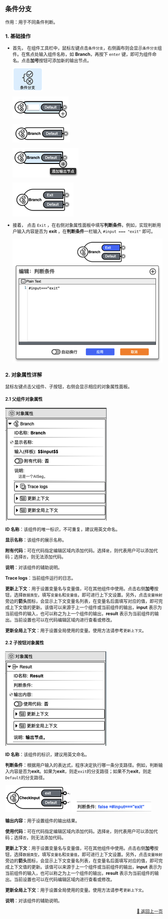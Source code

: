 ## 条件分支

作用：用于不同条件判断。

### 1. 基础操作

- 首先，
在组件工具栏中，鼠标左键点击`条件分支`，右侧画布则会显示`条件分支`组件。在焦点处输入组件名称，如 **Branch**，再按下 `enter` 键，即可为组件命名。点击**加号**按钮可添加新的输出节点。
    <p>
        <img src="../../../assets/branch1_component_cn.jpg" alt="branch1" />
    </p>
    <p>
        <img src="../../../assets/branch2_component_cn.jpg" alt="branch2" />
    </p>
    <p>
        <img src="../../../assets/branch3_component_cn.jpg" alt="branch3" />
    </p>
    <p>
        <img src="../../../assets/branch4_component_cn.jpg" alt="branch4" />
    <p>
        <img src="../../../assets/branch10_component_cn.jpg" alt="branch10" />
    </p>

- 接着，
点击 `Exit` ，在右侧对象属性面板中填写**判断条件**。例如，实现判断用户输入内容是否为 **exit** ，在**判断条件**一栏输入 `#input === "exit"` 即可。
    <p>
        <img src="../../../assets/branch11_component_cn.jpg" alt="branch11" />
    </p>

### 2. 对象属性详解

鼠标左键点击父组件、子按钮，右侧会显示相应的对象属性面板。

#### 2.1 父组件对象属性

<p>
    <img src="../../../assets/branch6_component_cn.jpg" alt="branch6" />
</p>

**ID 名称**：该组件的唯一标识，不可重复，建议用英文命名。

**显示名称**：该组件的展示名称。

<!-- **输入（样板）**： -->

**附有代码**：可在代码指定编辑区域内添加代码。选择`是`，则代表用户可以添加代码；选择`否`，则无法添加代码。

**说明**：对该组件的辅助说明。

**Trace logs**：当前组件运行的日志。

**更新上下文**：用于设置变量名与变量值，可在其他组件中使用。点击右侧**加号**按钮，选择`数据类型`，填写`变量名`和`变量值`，即可进行上下文设置。另外，点击`变量映射`旁边的**箭头**图标，会显示上下文变量名列表，在变量名后面填写对应的值，即可完成上下文值的更新。该值可以来源于上一个组件或当前组件的输出，**input** 表示为当前组件的输入，也可以称之为上一个组件的输出，**result** 表示为当前组件的输出。当前设置也可以在代码编辑区域内进行查看或修改。

**更新全局上下文**：用于设置全局使用的变量。使用方法请参考`更新上下文`。

#### 2.2 子按钮对象属性

<p>
    <img src="../../../assets/branch7_component_cn.jpg" alt="branch7" />
</p>

**ID 名称**：该组件的标识，建议用英文命名。

**判断条件**：根据用户输入的表达式，程序决定执行哪一条分支路径。例如，判断输入内容是否为**exit**。如果为**exit**，则走`exit`的分支路径；如果不为**exit**，则走`Default`的分支路径。

<p>
    <img src="../../../assets/branch9_component_cn.jpg" alt="branch9" />
    <img src="../../../assets/branch8_component_cn.jpg" alt="branch8" />
</p>

**输出内容**：用于设置组件的输出结果。

**使用代码**：可在代码指定编辑区域内添加代码。选择`是`，则代表用户可以添加代码；选择`否`，则无法添加代码。

**更新上下文**：用于设置变量名与变量值，可在其他组件中使用。点击右侧**加号**按钮，选择`数据类型`，填写`变量名`和`变量值`，即可进行上下文设置。另外，点击`变量映射`旁边的**箭头**图标，会显示上下文变量名列表，在变量名后面填写对应的值，即可完成上下文值的更新。该值可以来源于上一个组件或当前组件的输出，**input** 表示为当前组件的输入，也可以称之为上一个组件的输出，**result** 表示为当前组件的输出。当前设置也可以在代码编辑区域内进行查看或修改。

**更新全局上下文**：用于设置全局使用的变量。使用方法请参考`更新上下文`。

**说明**：对该组件的辅助说明。

<p align="right" >
  <a href="../../components/index-zh_CN.md">
    🔗 返回上一页
  </a>
</p>